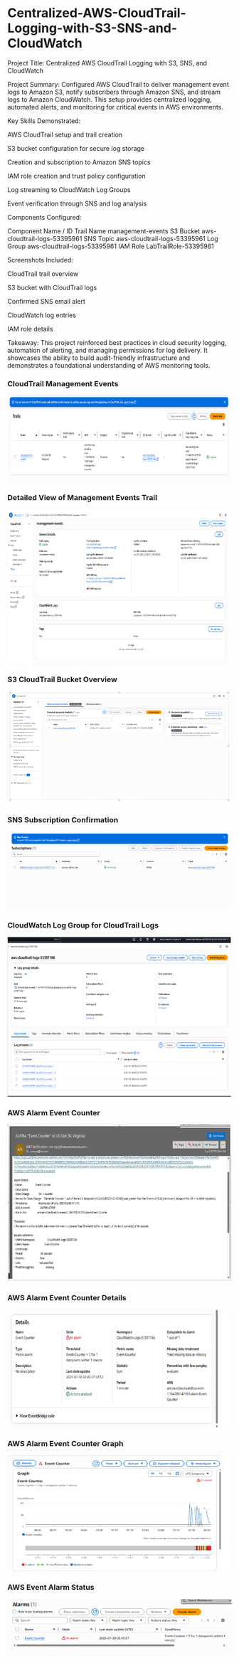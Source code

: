 # Centralized-AWS-CloudTrail-Logging-with-S3-SNS-and-CloudWatch
Project Title:
Centralized AWS CloudTrail Logging with S3, SNS, and CloudWatch

Project Summary:
Configured AWS CloudTrail to deliver management event logs to Amazon S3, notify subscribers through Amazon SNS, and stream logs to Amazon CloudWatch. This setup provides centralized logging, automated alerts, and monitoring for critical events in AWS environments.

Key Skills Demonstrated:

AWS CloudTrail setup and trail creation

S3 bucket configuration for secure log storage

Creation and subscription to Amazon SNS topics

IAM role creation and trust policy configuration

Log streaming to CloudWatch Log Groups

Event verification through SNS and log analysis

Components Configured:

Component	Name / ID
Trail Name	management-events
S3 Bucket	aws-cloudtrail-logs-53395961
SNS Topic	aws-cloudtrail-logs-53395961
Log Group	aws-cloudtrail-logs-53395961
IAM Role	LabTrailRole-53395961

Screenshots Included:

CloudTrail trail overview

S3 bucket with CloudTrail logs

Confirmed SNS email alert

CloudWatch log entries

IAM role details

Takeaway:
This project reinforced best practices in cloud security logging, automation of alerting, and managing permissions for log delivery. It showcases the ability to build audit-friendly infrastructure and demonstrates a foundational understanding of AWS monitoring tools.

### CloudTrail Management Events
![CloudTrail Management Events](https://github.com/pompyn/Centralized-AWS-CloudTrail-Logging-with-S3-SNS-and-CloudWatch/raw/main/Assets/cloudtrail-management-events.png)

### Detailed View of Management Events Trail
![Detailed View](https://github.com/pompyn/Centralized-AWS-CloudTrail-Logging-with-S3-SNS-and-CloudWatch/raw/main/Assets/detailed-view-management-events-trail.png)

### S3 CloudTrail Bucket Overview
![S3 Bucket Overview](https://github.com/pompyn/Centralized-AWS-CloudTrail-Logging-with-S3-SNS-and-CloudWatch/raw/main/Assets/s3-cloudtrail-bucket-overview.png)

### SNS Subscription Confirmation
![SNS Subscription](https://github.com/pompyn/Centralized-AWS-CloudTrail-Logging-with-S3-SNS-and-CloudWatch/raw/main/Assets/sns-subscription-confirmation-cloudtrail-logs.png)

### CloudWatch Log Group for CloudTrail Logs
![CloudWatch Logs](https://github.com/pompyn/Centralized-AWS-CloudTrail-Logging-with-S3-SNS-and-CloudWatch/raw/main/Assets/cloudwatch-log-group-cloudtrail-logs.png)

### AWS Alarm Event Counter
![Event Counter](https://github.com/pompyn/Centralized-AWS-CloudTrail-Logging-with-S3-SNS-and-CloudWatch/raw/main/Assets/aws-alarm-event_counter.png)

### AWS Alarm Event Counter Details
![Event Counter Details](https://github.com/pompyn/Centralized-AWS-CloudTrail-Logging-with-S3-SNS-and-CloudWatch/raw/main/Assets/aws-alarm-event-counter-details.png)

### AWS Alarm Event Counter Graph
![Alarm Graph](https://github.com/pompyn/Centralized-AWS-CloudTrail-Logging-with-S3-SNS-and-CloudWatch/raw/main/Assets/aws-alarm-event-counter-graph.png)

### AWS Event Alarm Status
![Alarm Status](https://github.com/pompyn/Centralized-AWS-CloudTrail-Logging-with-S3-SNS-and-CloudWatch/raw/main/Assets/aws-event-alarm-status.png)
